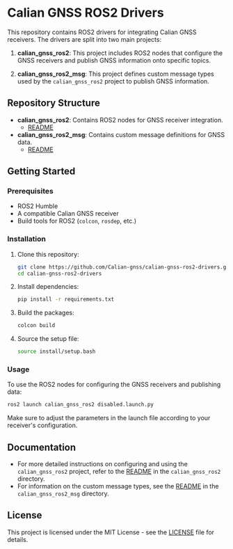 # Calian GNSS ROS2 Drivers

This repository contains ROS2 drivers for integrating Calian GNSS receivers. The drivers are split into two main projects:

1. **calian_gnss_ros2**: This project includes ROS2 nodes that configure the GNSS receivers and publish GNSS information onto specific topics.

2. **calian_gnss_ros2_msg**: This project defines custom message types used by the `calian_gnss_ros2` project to publish GNSS information.

## Repository Structure

- **calian_gnss_ros2**: Contains ROS2 nodes for GNSS receiver integration.
  - [README](https://github.com/Calian-gnss/calian-gnss-ros2-drivers/calian_gnss_ros2/README.md)
- **calian_gnss_ros2_msg**: Contains custom message definitions for GNSS data.
  - [README](https://github.com/Calian-gnss/calian-gnss-ros2-drivers/calian_gnss_ros2_msg/README.md)

## Getting Started

### Prerequisites

- ROS2 Humble
- A compatible Calian GNSS receiver
- Build tools for ROS2 (`colcon`, `rosdep`, etc.)

### Installation

1. Clone this repository:
   ```bash
   git clone https://github.com/Calian-gnss/calian-gnss-ros2-drivers.git
   cd calian-gnss-ros2-drivers
   ```

2. Install dependencies:
   ```bash
   pip install -r requirements.txt
   ```

3. Build the packages:
   ```bash
   colcon build
   ```

4. Source the setup file:
   ```bash
   source install/setup.bash
   ```

### Usage

To use the ROS2 nodes for configuring the GNSS receivers and publishing data:

```bash
ros2 launch calian_gnss_ros2 disabled.launch.py
```

Make sure to adjust the parameters in the launch file according to your receiver's configuration.

## Documentation

- For more detailed instructions on configuring and using the `calian_gnss_ros2` project, refer to the [README](https://github.com/Calian-gnss/calian-gnss-ros2-drivers/calian_gnss_ros2/README.md) in the `calian_gnss_ros2` directory.
- For information on the custom message types, see the [README](https://github.com/Calian-gnss/calian-gnss-ros2-drivers/calian_gnss_ros2_msg/README.md) in the `calian_gnss_ros2_msg` directory.

## License

This project is licensed under the MIT License - see the [LICENSE](LICENSE) file for details.
